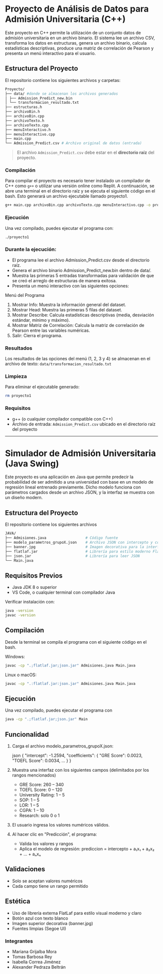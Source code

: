 # Proyecto de Análisis de Datos para Admisión Universitaria (C++)

Este proyecto en C++ permite la utilización de un conjunto datos de admisión universitaria en un archivo binario. El sistema lee un archivo CSV, transforma los datos en estructuras, genera un archivo binario, calcula estadísticas descriptivas, produce una matriz de correlación de Pearson y presenta un menú interactivo para el usuario.

## Estructura del Proyecto
El repositorio contiene los siguientes archivos y carpetas:

```bash
Proyecto/
├── data/ #donde se almacenan los archivos generados
│ ├── Admission_Predict_new.bin
│ └── transformacion_resultado.txt
├── estructuras.h
├── archivoBin.h
├── archivoBin.cpp
├── archivoTexto.h
├── archivoTexto.cpp
├── menuInteractivo.h
├── menuInteractivo.cpp
├── main.cpp
└── Admission_Predict.csv # Archivo original de datos (entrada)
```

> El archivo `Admission_Predict.csv` debe estar en el **directorio raíz** del proyecto.

### Compilación
Para compilar el proyecto es necesario tener instalado un compilador de C++ como `g++` o utilizar una versión online como Replit. A continuación, se abre una terminal en el directorio raíz y se ejecuta el siguiente código en el bash. Esto generará un archivo ejecutable llamado proyecto1.
```bash
g++ main.cpp archivoBin.cpp archivoTexto.cpp menuInteractivo.cpp -o proyecto1
```

### Ejecución
Una vez compilado, puedes ejecutar el programa con:
```bash
./proyecto1
```

### Durante la ejecución:
- El programa lee el archivo Admission_Predict.csv desde el directorio raíz.
- Genera el archivo binario Admission_Predict_new.bin dentro de data/.
- Muestra las primeras 5 entradas transformadas para validación de que se creó el arreglo de estructuras de manera exitosa.
- Presenta un menú interactivo con las siguientes opciones:

Menú del Programa
1. Mostrar Info: Muestra la información general del dataset.
2. Mostrar Head: Muestra las primeras 5 filas del dataset.
3. Mostrar Describe: Calcula estadísticas descriptivas (media, desviación estándar, mínimo y máximo).
4. Mostrar Matriz de Correlación: Calcula la matriz de correlación de Pearson entre las variables numéricas.
0. Salir: Cierra el programa.

### Resultados
Los resultados de las opciones del menú (1, 2, 3 y 4) se almacenan en el archivo de texto:
`data/transformacion_resultado.txt`

### Limpieza
Para eliminar el ejecutable generado:
```bash
rm proyecto1
```

### Requisitos
- g++ (o cualquier compilador compatible con C++)
- Archivo de entrada: `Admission_Predict.csv` ubicado en el directorio raíz del proyecto

----
# Simulador de Admisión Universitaria (Java Swing)

Este proyecto es una aplicación en Java que permite predecir la probabilidad de ser admitido a una universidad con base en un modelo de regresión lineal entrenado previamente. Dicho modelo funciona con parámetros cargados desde un archivo JSON, y la interfaz se muestra con un diseño modern.


## Estructura del Proyecto
El repositorio contiene los siguientes archivos
```bash
JAVA/
├── Admisiones.java                  # Código fuente
├── modelo_parametros_grupoX.json    # Archivo JSON con intercepto y coeficientes
├── banner.jpg                       # Imagen decorativa para la interfaz
├── flatlaf.jar                      # Librería para estilo moderno FlatLaf
├── json.jar                         # Librería para leer JSON
└── Main.java
```                      

## Requisitos Previos

- Java JDK 8 o superior
- VS Code, o cualquier terminal con compilador Java

Verificar instalación con:
```bash
java -version
javac -version
```

## Compilación
Desde la terminal se compila el programa con el siguiente código en el bash.

Windows:
```bash
javac -cp ".;flatlaf.jar;json.jar" Admisiones.java Main.java
```
Linux o macOS:
```bash
javac -cp ".:flatlaf.jar:json.jar" Admisiones.java Main.java
```

## Ejecución
Una vez compilado, puedes ejecutar el programa con
```bash
java -cp ".;flatlaf.jar;json.jar" Main
```

## Funcionalidad

1. Carga el archivo modelo_parametros_grupoX.json:

   json
   {
     "intercept": -1.2594,
     "coefficients": {
       "GRE Score": 0.0023,
       "TOEFL Score": 0.0034,
       ...
     }
   }


2. Muestra una interfaz con los siguientes campos (delimitados por los rangos mencionados)

   - GRE Score: 260 – 340
   - TOEFL Score: 0 – 120
   - University Rating: 1 – 5
   - SOP: 1 – 5
   - LOR: 1 – 5
   - CGPA: 1 – 10
   - Research: solo 0 o 1

3. El usuario ingresa los valores numéricos válidos.

4. Al hacer clic en "Predicción", el programa:

   - Valida los valores y rangos
   - Aplica el modelo de regresión: prediccion = intercepto + a₁x₁ + a₂x₂ + ... + aₙxₙ


## Validaciones
- Solo se aceptan valores numéricos
- Cada campo tiene un rango permitido


## Estética
- Uso de librería externa FlatLaf para estilo visual moderno y claro
- Botón azul con texto blanco
- Imagen superior decorativa (banner.jpg)
- Fuentes limpias (Segoe UI)

### Integrantes
- Mariana Grijalba Mora
- Tomas Barbosa Rey
- Isabella Correa Jiménez
- Alexander Pedraza Beltrán